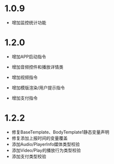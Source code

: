 # 1.0.9

* 增加监控统计功能

# 1.2.0

* 增加APP启动指令

* 增加音频控件和播放详情类

* 增加视频指令

* 增加模版渲染/用户提示指令

* 增加支付指令

# 1.2.2

* 修复BaseTemplate、BodyTemplate1静态变量声明
* 修复添加上报时间的变量覆盖
* 添加Audio/PlayerInfo媒体类型校验
* 添加Video/Play的播放行为类型校验
* 添加支付类型校验


